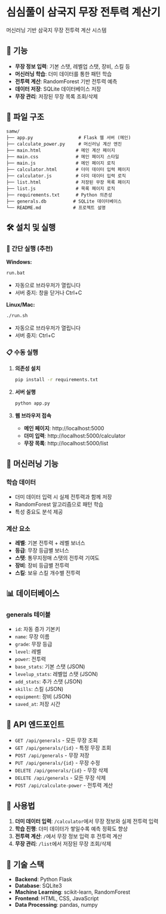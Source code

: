 
# 심심풀이 삼국지 무장 전투력 계산기

머신러닝 기반 삼국지 무장 전투력 계산 시스템

## 🚀 기능

- **무장 정보 입력**: 기본 스탯, 레벨업 스탯, 장비, 스킬 등
- **머신러닝 학습**: 더미 데이터를 통한 패턴 학습
- **전투력 계산**: RandomForest 기반 전투력 예측
- **데이터 저장**: SQLite 데이터베이스 저장
- **무장 관리**: 저장된 무장 목록 조회/삭제

## 📁 파일 구조

```
samw/
├── app.py                 # Flask 웹 서버 (메인)
├── calculate_power.py     # 머신러닝 계산 엔진
├── main.html             # 메인 계산 페이지
├── main.css              # 메인 페이지 스타일
├── main.js               # 메인 페이지 로직
├── calculator.html       # 더미 데이터 입력 페이지
├── calculator.js         # 더미 데이터 입력 로직
├── list.html             # 저장된 무장 목록 페이지
├── list.js               # 목록 페이지 로직
├── requirements.txt      # Python 의존성
├── generals.db          # SQLite 데이터베이스
└── README.md            # 프로젝트 설명
```

## 🛠️ 설치 및 실행

### 🚀 간단 실행 (추천)
**Windows:**
```bash
run.bat
```
- 자동으로 브라우저가 열립니다
- 서버 중지: 창을 닫거나 Ctrl+C

**Linux/Mac:**
```bash
./run.sh
```
- 자동으로 브라우저가 열립니다
- 서버 중지: Ctrl+C

### 📋 수동 실행
1. **의존성 설치**
   ```bash
   pip install -r requirements.txt
   ```

2. **서버 실행**
   ```bash
   python app.py
   ```

3. **웹 브라우저 접속**
   - **메인 페이지**: http://localhost:5000
   - **더미 입력**: http://localhost:5000/calculator
   - **무장 목록**: http://localhost:5000/list

## 🧠 머신러닝 기능

### 학습 데이터
- 더미 데이터 입력 시 실제 전투력과 함께 저장
- RandomForest 알고리즘으로 패턴 학습
- 특성 중요도 분석 제공

### 계산 요소
- **레벨**: 기본 전투력 + 레벨 보너스
- **등급**: 무장 등급별 보너스
- **스탯**: 통무지정매 스탯의 전투력 기여도
- **장비**: 장비 등급별 전투력
- **스킬**: 보유 스킬 개수별 전투력

## 📊 데이터베이스

### generals 테이블
- `id`: 자동 증가 기본키
- `name`: 무장 이름
- `grade`: 무장 등급
- `level`: 레벨
- `power`: 전투력
- `base_stats`: 기본 스탯 (JSON)
- `levelup_stats`: 레벨업 스탯 (JSON)
- `add_stats`: 추가 스탯 (JSON)
- `skills`: 스킬 (JSON)
- `equipment`: 장비 (JSON)
- `saved_at`: 저장 시간

## 🔧 API 엔드포인트

- `GET /api/generals` - 모든 무장 조회
- `GET /api/generals/{id}` - 특정 무장 조회
- `POST /api/generals` - 무장 저장
- `PUT /api/generals/{id}` - 무장 수정
- `DELETE /api/generals/{id}` - 무장 삭제
- `DELETE /api/generals` - 모든 무장 삭제
- `POST /api/calculate-power` - 전투력 계산

## 🎯 사용법

1. **더미 데이터 입력**: `/calculator`에서 무장 정보와 실제 전투력 입력
2. **학습 진행**: 더미 데이터가 쌓일수록 예측 정확도 향상
3. **전투력 계산**: `/`에서 무장 정보 입력 후 전투력 계산
4. **무장 관리**: `/list`에서 저장된 무장 조회/삭제

## 🚀 기술 스택

- **Backend**: Python Flask
- **Database**: SQLite3
- **Machine Learning**: scikit-learn, RandomForest
- **Frontend**: HTML, CSS, JavaScript
- **Data Processing**: pandas, numpy
